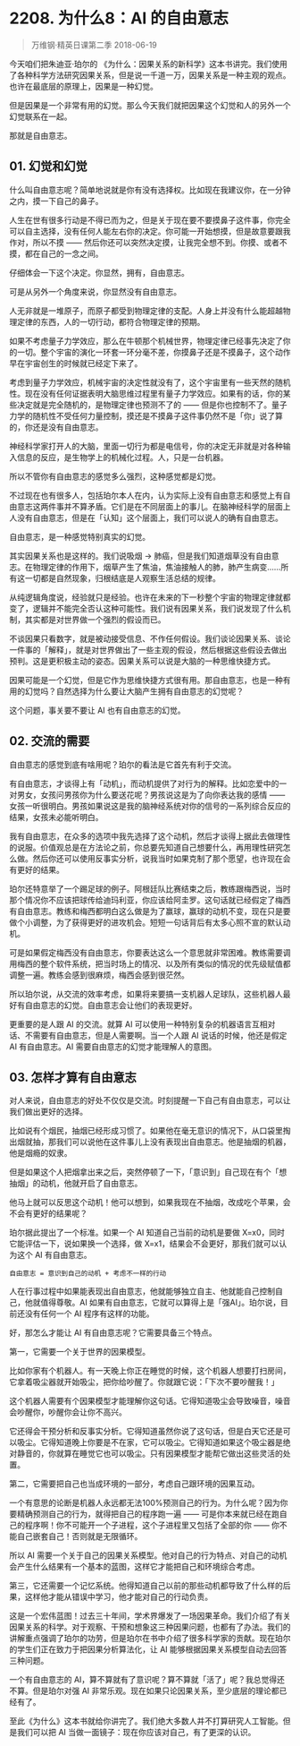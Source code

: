 # 2208. 为什么8：AI 的自由意志
> 万维钢·精英日课第二季
2018-06-19

今天咱们把朱迪亚·珀尔的 《为什么：因果关系的新科学》这本书讲完。我们使用了各种科学方法研究因果关系，但是说一千道一万，因果关系是一种主观的观点。也许在最底层的原理上，因果是一种幻觉。

但是因果是一个非常有用的幻觉。那么今天我们就把因果这个幻觉和人的另外一个幻觉联系在一起。

那就是自由意志。

## 01. 幻觉和幻觉

什么叫自由意志呢？简单地说就是你有没有选择权。比如现在我建议你，在一分钟之内，摸一下自己的鼻子。

人生在世有很多行动是不得已而为之，但是关于现在要不要摸鼻子这件事，你完全可以自主选择，没有任何人能左右你的决定。你可能一开始想摸，但是故意要跟我作对，所以不摸 —— 然后你还可以突然决定摸，让我完全想不到。你摸、或者不摸，都在自己的一念之间。

仔细体会一下这个决定。你显然，拥有，自由意志。

可是从另外一个角度来说，你显然没有自由意志。

人无非就是一堆原子，而原子都受到物理定律的支配。人身上并没有什么能超越物理定律的东西，人的一切行动，都符合物理定律的预期。

如果不考虑量子力学效应，那么在牛顿那个机械世界，物理定律已经事先决定了你的一切。整个宇宙的演化一环套一环分毫不差，你摸鼻子还是不摸鼻子，这个动作早在宇宙创生的时候就已经定下来了。

考虑到量子力学效应，机械宇宙的决定性就没有了，这个宇宙里有一些天然的随机性。现在没有任何证据表明大脑思维过程里有量子力学效应。如果有的话，你的某些决定就是完全随机的，是物理定律也预测不了的 —— 但是你也控制不了。量子力学的随机性不受任何力量控制，摸还是不摸鼻子这件事仍然不是「你」说了算的，你还是没有自由意志。

神经科学家打开人的大脑，里面一切行为都是电信号，你的决定无非就是对各种输入信息的反应，是生物学上的机械化过程。人，只是一台机器。

所以不管你有自由意志的感觉多么强烈，这种感觉都是幻觉。

不过现在也有很多人，包括珀尔本人在内，认为实际上没有自由意志和感觉上有自由意志这两件事并不算矛盾。它们是在不同层面上的事儿。在脑神经科学的层面上人没有自由意志，但是在「认知」这个层面上，我们可以说人的确有自由意志。

自由意志，是一种感觉特别真实的幻觉。

其实因果关系也是这样的。我们说吸烟 → 肺癌，但是我们知道烟草没有自由意志。在物理定律的作用下，烟草产生了焦油，焦油接触人的肺，肺产生病变……所有这一切都是自然现象，归根结底是人观察生活总结的规律。

从纯逻辑角度说，经验就只是经验。也许在未来的下一秒整个宇宙的物理定律就都变了，逻辑并不能完全否认这种可能性。我们说有因果关系，我们说发现了什么机制，其实都是对世界做一个强烈的假设而已。

不谈因果只看数字，就是被动接受信息、不作任何假设。我们谈论因果关系、谈论一件事的「解释」，就是对世界做出了一些主观的假设，然后根据这些假设去做出预判。这是更积极主动的姿态。因果关系可以说是大脑的一种思维快捷方式。

因果可能是一个幻觉，但是它作为思维快捷方式很有用。那自由意志，也是一种有用的幻觉吗？自然选择为什么要让大脑产生拥有自由意志的幻觉呢？

这个问题，事关要不要让 AI 也有自由意志的幻觉。

## 02. 交流的需要

自由意志的感觉到底有啥用呢？珀尔的看法是它首先有利于交流。

有自由意志，才谈得上有「动机」，而动机提供了对行为的解释。比如恋爱中的一对男女，女孩问男孩你为什么要送花呢？男孩说这是为了向你表达我的感情 —— 女孩一听很明白。男孩如果说这是我的脑神经系统对你的信号的一系列综合反应的结果，女孩未必能听明白。

我有自由意志，在众多的选项中我先选择了这个动机，然后才谈得上据此去做理性的说服。价值观总是在方法论之前，你总要先知道自己想要什么，再用理性研究怎么做。然后你还可以使用反事实分析，说我当时如果克制了那个愿望，也许现在会有更好的结果。

珀尔还特意举了一个踢足球的例子。阿根廷队比赛结束之后，教练跟梅西说，当时那个情况你不应该把球传给迪玛利亚，你应该给阿圭罗。这句话就已经假定了梅西有自由意志。教练和梅西都明白这么做是为了赢球，赢球的动机不变，现在只是要做个小调整，为了获得更好的进攻机会。短短一句话背后有太多心照不宣的默认动机。

可是如果假定梅西没有自由意志，你要表达这么一个意思就非常困难。教练需要调用梅西的整个软件系统，把当时场上的情况、以及所有类似的情况的优先级赋值都调整一遍。教练会感到很麻烦，梅西会感到很茫然。

所以珀尔说，从交流的效率考虑，如果将来要搞一支机器人足球队，这些机器人最好有自由意志的幻觉。自由意志会让他们的表现更好。

更重要的是人跟 AI 的交流。就算 AI 可以使用一种特别复杂的机器语言互相对话、不需要有自由意志，但是人需要啊。当一个人跟 AI 说话的时候，他还是假定 AI 有自由意志。AI 需要自由意志的幻觉才能理解人的意图。

## 03. 怎样才算有自由意志

对人来说，自由意志的好处不仅仅是交流。时刻提醒一下自己有自由意志，可以让我们做出更好的选择。

比如说有个烟民，抽烟已经形成习惯了。如果他在毫无意识的情况下，从口袋里掏出烟就抽，那我们可以说他在这件事儿上没有表现出自由意志。他是抽烟的机器，他是烟瘾的奴隶。

但是如果这个人把烟拿出来之后，突然停顿了一下，「意识到」自己现在有个「想抽烟」的动机，他就开启了自由意志。

他马上就可以反思这个动机！他可以想到，如果我现在不抽烟，改成吃个苹果，会不会有更好的结果呢？

珀尔据此提出了一个标准。如果一个 AI 知道自己当前的动机是要做 X=x0，同时它能评估一下，说如果换一个选择，做 X=x1，结果会不会更好，那我们就可以认为这个 AI 有自由意志。

	自由意志 = 意识到自己的动机 + 考虑不一样的行动

人在行事过程中如果能表现出自由意志，他就能够独立自主、他就能自己控制自己，他就值得尊敬。AI 如果有自由意志，它就可以算得上是「强AI」。珀尔说，目前还没有任何一个 AI 程序有这样的功能。

好，那怎么才能让 AI 有自由意志呢？它需要具备三个特点。

第一，它需要一个关于世界的因果模型。

比如你家有个机器人。有一天晚上你正在睡觉的时候，这个机器人想要打扫房间，它拿着吸尘器就开始吸尘，把你给吵醒了。你就跟它说：「下次不要吵醒我！」

这个机器人需要有个因果模型才能理解你这句话。它得知道吸尘会导致噪音，噪音会吵醒你，吵醒你会让你不高兴。

它还得会干预分析和反事实分析。它得知道虽然你说了这句话，但是白天它还是可以吸尘。它得知道晚上你要是不在家，它可以吸尘。它得知道如果这个吸尘器是绝对静音的，你就算在睡觉它也可以吸尘。只有因果模型才能帮它做出这些灵活的处置。

第二，它需要把自己也当成环境的一部分，考虑自己跟环境的因果互动。

一个有意思的论断是机器人永远都无法100%预测自己的行为。为什么呢？因为你要精确预测自己的行为，就得把自己的程序跑一遍 —— 可是你本来就已经在跑自己的程序啊！你不可能开一个子进程，这个子进程里又包括了全部的你 —— 你不能自己嵌套自己！否则就是无限循环。

所以 AI 需要一个关于自己的因果关系模型。他对自己的行为特点、对自己的动机会产生什么结果有一个基本的蓝图，这样它才能把自己和环境综合考虑。

第三，它还需要一个记忆系统。他得知道自己以前的那些动机都导致了什么样的后果，这样他才能从错误中学习，他才能对自己的行动负责。

这是一个宏伟蓝图！过去三十年间，学术界爆发了一场因果革命。我们介绍了有关因果关系的科学。对于观察、干预和想象这三种因果问题，也都有了办法。我们的讲解重点强调了珀尔的功劳，但是珀尔在书中介绍了很多科学家的贡献。现在珀尔的学生们正在致力于把因果分析算法化，让 AI 能够根据因果关系模型自动去回答三种问题。

一个有自由意志的 AI，算不算就有了意识呢？算不算就「活了」呢？我总觉得还不算。但是珀尔对强 AI 非常乐观。现在如果只论因果关系，至少底层的理论都已经有了。

至此《为什么》这本书就给你讲完了。我们绝大多数人并不打算研究人工智能。但是我们可以把 AI 当做一面镜子：现在你应该对自己，有了更深的认识。





